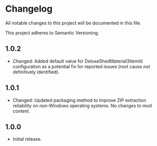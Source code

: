 # Changelog

All notable changes to this project will be documented in this file.

This project adheres to Semantic Versioning.

## 1.0.2

- Changed: Added default value for DeluxeShedMaterial3ItemId configuration as a potential fix for reported issues (root cause not definitively identified).

## 1.0.1

- Changed: Updated packaging method to improve ZIP extraction reliability on non-Windows operating systems. No changes to mod content.

## 1.0.0

- Initial release.
